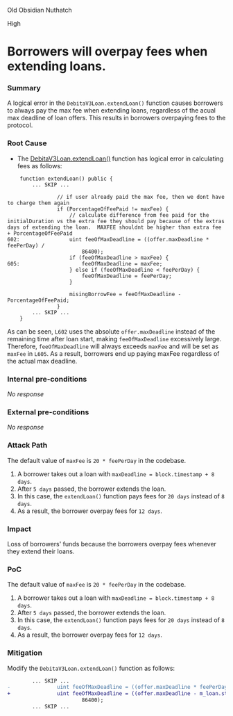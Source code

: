 Old Obsidian Nuthatch

High

# Borrowers will overpay fees when extending loans.

### Summary

A logical error in the `DebitaV3Loan.extendLoan()` function causes borrowers to always pay the max fee when extending loans, regardless of the acual max deadline of loan offers. This results in borrowers overpaying fees to the protocol.


### Root Cause

- The [DebitaV3Loan.extendLoan()](https://github.com/sherlock-audit/2024-11-debita-finance-v3/blob/main/Debita-V3-Contracts/contracts/DebitaV3Loan.sol#L547-L664) function has logical error in calculating fees as follows:
```solidity
    function extendLoan() public {
        ... SKIP ...

                // if user already paid the max fee, then we dont have to charge them again
                if (PorcentageOfFeePaid != maxFee) {
                    // calculate difference from fee paid for the initialDuration vs the extra fee they should pay because of the extras days of extending the loan.  MAXFEE shouldnt be higher than extra fee + PorcentageOfFeePaid
602:                uint feeOfMaxDeadline = ((offer.maxDeadline * feePerDay) /
                        86400);
                    if (feeOfMaxDeadline > maxFee) {
605:                    feeOfMaxDeadline = maxFee;
                    } else if (feeOfMaxDeadline < feePerDay) {
                        feeOfMaxDeadline = feePerDay;
                    }

                    misingBorrowFee = feeOfMaxDeadline - PorcentageOfFeePaid;
                }
        ... SKIP ...
    }
```
As can be seen, `L602` uses the absolute `offer.maxDeadline` instead of the remaining time after loan start, making `feeOfMaxDeadline` excessively large. Therefore, `feeOfMaxDeadline` will always exceeds `maxFee` and will be set as `maxFee` in `L605`. As a result, borrowers end up paying maxFee regardless of the actual max deadline.


### Internal pre-conditions

_No response_

### External pre-conditions

_No response_

### Attack Path

The default value of `maxFee` is `20 * feePerDay` in the codebase.
1. A borrower takes out a loan with `maxDeadline = block.timestamp + 8 days`.
2. After `5 days` passed, the borrower extends the loan.
3. In this case, the `extendLoan()` function pays fees for `20 days` instead of `8 days`.
4. As a result, the borrower overpay fees for `12 days`.


### Impact

Loss of borrowers' funds because the borrowers overpay fees whenever they extend their loans.


### PoC

The default value of `maxFee` is `20 * feePerDay` in the codebase.
1. A borrower takes out a loan with `maxDeadline = block.timestamp + 8 days`.
2. After `5 days` passed, the borrower extends the loan.
3. In this case, the `extendLoan()` function pays fees for `20 days` instead of `8 days`.
4. As a result, the borrower overpay fees for `12 days`.


### Mitigation

Modify the `DebitaV3Loan.extendLoan()` function as follows:
```diff
        ... SKIP ...
-               uint feeOfMaxDeadline = ((offer.maxDeadline * feePerDay) /
+               uint feeOfMaxDeadline = ((offer.maxDeadline - m_loan.startedAt) * feePerDay /
                        86400);
        ... SKIP ...
```
